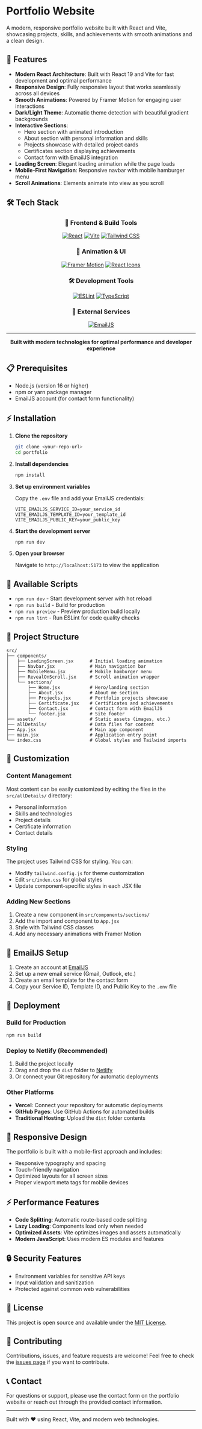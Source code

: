 # Portfolio Website

A modern, responsive portfolio website built with React and Vite, showcasing projects, skills, and achievements with smooth animations and a clean design.

## 🚀 Features

- **Modern React Architecture**: Built with React 19 and Vite for fast development and optimal performance
- **Responsive Design**: Fully responsive layout that works seamlessly across all devices
- **Smooth Animations**: Powered by Framer Motion for engaging user interactions
- **Dark/Light Theme**: Automatic theme detection with beautiful gradient backgrounds
- **Interactive Sections**:
  - Hero section with animated introduction
  - About section with personal information and skills
  - Projects showcase with detailed project cards
  - Certificates section displaying achievements
  - Contact form with EmailJS integration
- **Loading Screen**: Elegant loading animation while the page loads
- **Mobile-First Navigation**: Responsive navbar with mobile hamburger menu
- **Scroll Animations**: Elements animate into view as you scroll

## 🛠️ Tech Stack

<div align="center">

### 🚀 Frontend & Build Tools
[![React](https://img.shields.io/badge/React-19.1.0-61DAFB?style=for-the-badge&logo=react&logoColor=white)](https://reactjs.org/)
[![Vite](https://img.shields.io/badge/Vite-7.0.4-646CFF?style=for-the-badge&logo=vite&logoColor=white)](https://vitejs.dev/)
[![Tailwind CSS](https://img.shields.io/badge/Tailwind_CSS-4.1.13-38B2AC?style=for-the-badge&logo=tailwind-css&logoColor=white)](https://tailwindcss.com/)

### 🎨 Animation & UI
[![Framer Motion](https://img.shields.io/badge/Framer_Motion-12.23.22-0055FF?style=for-the-badge&logo=framer&logoColor=white)](https://www.framer.com/motion/)
[![React Icons](https://img.shields.io/badge/React_Icons-5.5.0-E91E63?style=for-the-badge&logo=react&logoColor=white)](https://react-icons.github.io/react-icons/)

### 🛠️ Development Tools
[![ESLint](https://img.shields.io/badge/ESLint-9.30.1-4B32C3?style=for-the-badge&logo=eslint&logoColor=white)](https://eslint.org/)
[![TypeScript](https://img.shields.io/badge/TypeScript-Definitions-3178C6?style=for-the-badge&logo=typescript&logoColor=white)](https://www.typescriptlang.org/)

### 📧 External Services
[![EmailJS](https://img.shields.io/badge/EmailJS-3.2.0-FF6B35?style=for-the-badge&logo=gmail&logoColor=white)](https://www.emailjs.com/)

---

<div align="center">
  <strong>Built with modern technologies for optimal performance and developer experience</strong>
</div>

</div>

## 📋 Prerequisites

- Node.js (version 16 or higher)
- npm or yarn package manager
- EmailJS account (for contact form functionality)

## ⚡ Installation

1. **Clone the repository**
   ```bash
   git clone <your-repo-url>
   cd portfolio
   ```

2. **Install dependencies**
   ```bash
   npm install
   ```

3. **Set up environment variables**
   
   Copy the `.env` file and add your EmailJS credentials:
   ```env
   VITE_EMAILJS_SERVICE_ID=your_service_id
   VITE_EMAILJS_TEMPLATE_ID=your_template_id
   VITE_EMAILJS_PUBLIC_KEY=your_public_key
   ```

4. **Start the development server**
   ```bash
   npm run dev
   ```

5. **Open your browser**
   
   Navigate to `http://localhost:5173` to view the application

## 🔧 Available Scripts

- `npm run dev` - Start development server with hot reload
- `npm run build` - Build for production
- `npm run preview` - Preview production build locally
- `npm run lint` - Run ESLint for code quality checks

## 📁 Project Structure

```
src/
├── components/
│   ├── LoadingScreen.jsx      # Initial loading animation
│   ├── Navbar.jsx             # Main navigation bar
│   ├── MobileMenu.jsx         # Mobile hamburger menu
│   ├── RevealOnScroll.jsx     # Scroll animation wrapper
│   └── sections/
│       ├── Home.jsx           # Hero/landing section
│       ├── About.jsx          # About me section
│       ├── Projects.jsx       # Portfolio projects showcase
│       ├── Certificate.jsx    # Certificates and achievements
│       ├── Contact.jsx        # Contact form with EmailJS
│       └── footer.jsx         # Site footer
├── assets/                    # Static assets (images, etc.)
├── allDetails/                # Data files for content
├── App.jsx                    # Main app component
├── main.jsx                   # Application entry point
└── index.css                  # Global styles and Tailwind imports
```

## 🎨 Customization

### Content Management

Most content can be easily customized by editing the files in the `src/allDetails/` directory:
- Personal information
- Skills and technologies
- Project details
- Certificate information
- Contact details

### Styling

The project uses Tailwind CSS for styling. You can:
- Modify `tailwind.config.js` for theme customization
- Edit `src/index.css` for global styles
- Update component-specific styles in each JSX file

### Adding New Sections

1. Create a new component in `src/components/sections/`
2. Add the import and component to `App.jsx`
3. Style with Tailwind CSS classes
4. Add any necessary animations with Framer Motion

## 🔗 EmailJS Setup

1. Create an account at [EmailJS](https://www.emailjs.com/)
2. Set up a new email service (Gmail, Outlook, etc.)
3. Create an email template for the contact form
4. Copy your Service ID, Template ID, and Public Key to the `.env` file

## 🚀 Deployment

### Build for Production
```bash
npm run build
```

### Deploy to Netlify (Recommended)
1. Build the project locally
2. Drag and drop the `dist` folder to [Netlify](https://app.netlify.com/drop)
3. Or connect your Git repository for automatic deployments

### Other Platforms
- **Vercel**: Connect your repository for automatic deployments
- **GitHub Pages**: Use GitHub Actions for automated builds
- **Traditional Hosting**: Upload the `dist` folder contents

## 📱 Responsive Design

The portfolio is built with a mobile-first approach and includes:
- Responsive typography and spacing
- Touch-friendly navigation
- Optimized layouts for all screen sizes
- Proper viewport meta tags for mobile devices

## ⚡ Performance Features

- **Code Splitting**: Automatic route-based code splitting
- **Lazy Loading**: Components load only when needed
- **Optimized Assets**: Vite optimizes images and assets automatically
- **Modern JavaScript**: Uses modern ES modules and features

## 🔒 Security Features

- Environment variables for sensitive API keys
- Input validation and sanitization
- Protected against common web vulnerabilities

## 📄 License

This project is open source and available under the [MIT License](LICENSE).

## 🤝 Contributing

Contributions, issues, and feature requests are welcome!
Feel free to check the [issues page](../../issues) if you want to contribute.

## 📞 Contact

For questions or support, please use the contact form on the portfolio website or reach out through the provided contact information.

---

Built with ❤️ using React, Vite, and modern web technologies.
